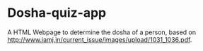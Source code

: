 # Dosha-quiz-app
A HTML Webpage to determine the dosha of a person, based on http://www.iamj.in/current_issue/images/upload/1031_1036.pdf.

